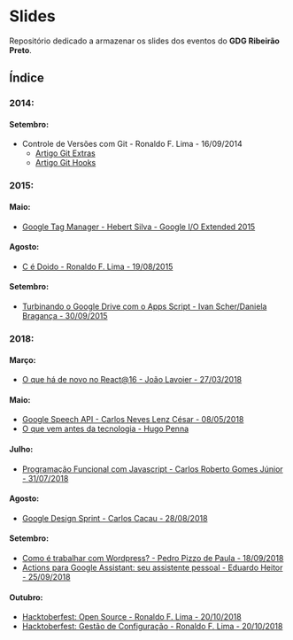 # Slides

Repositório dedicado a armazenar os slides dos eventos do **GDG Ribeirão Preto**.

## Índice

### 2014:

#### Setembro:
* Controle de Versões com Git - Ronaldo F. Lima - 16/09/2014
  * [Artigo Git Extras](2014/09/git-extras.md)
  * [Artigo Git Hooks](2014/09/git-hooks.md)

### 2015:

#### Maio:

* [Google Tag Manager - Hebert Silva - Google I/O Extended 2015](2015/05/google-tag-manager.pdf)

#### Agosto:
    
* [C é Doido - Ronaldo F. Lima - 19/08/2015](2015/08/2015-08-19-cedoido/README.md)

#### Setembro:

* [Turbinando o Google Drive com o Apps Script - Ivan Scher/Daniela Bragança - 30/09/2015](2015/09/google-apps-script.pptx)

### 2018:

#### Março:

* [O que há de novo no React@16 - João Lavoier - 27/03/2018](2018/03/o-que-ha-de-novo-no-react-16.pdf)

#### Maio:

* [Google Speech API - Carlos Neves Lenz César - 08/05/2018](2018/05/google-speech-api.pdf)
* [O que vem antes da tecnologia - Hugo Penna](2018/05/o-que-vem-antes-da-tecnologia.pdf)

#### Julho:

* [Programação Funcional com Javascript - Carlos Roberto Gomes Júnior - 31/07/2018](2018/07/programacao-funcional.pdf)

#### Agosto:

* [Google Design Sprint - Carlos Cacau - 28/08/2018](2018/07/programacao-funcional.pdf)

#### Setembro:

* [Como é trabalhar com Wordpress? - Pedro Pizzo de Paula - 18/09/2018](2018/09/wordpress.pdf)
* [Actions para Google Assistant: seu assistente pessoal - Eduardo Heitor - 25/09/2018](2018/09/actions-para-google-assistant.pdf)

#### Outubro:

* [Hacktoberfest: Open Source - Ronaldo F. Lima - 20/10/2018](2018/10/hacktoberfest-open-source.pdf)
* [Hacktoberfest: Gestão de Configuração - Ronaldo F. Lima - 20/10/2018](2018/10/hacktoberfest-configuration-management.pdf)
